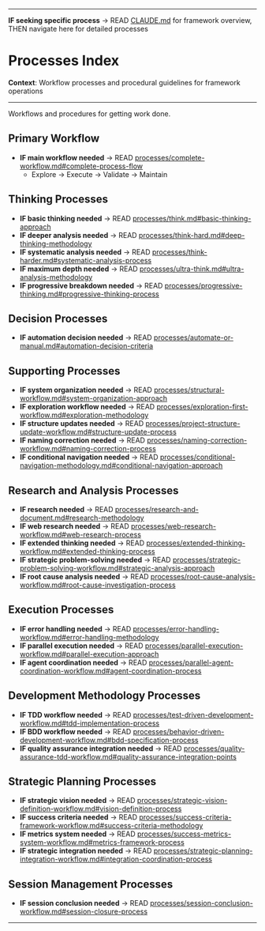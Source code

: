 
---

**IF seeking specific process** → READ [CLAUDE.md](../CLAUDE.md#system-navigation) for framework overview, THEN navigate here for detailed processes


# Processes Index

**Context**: Workflow processes and procedural guidelines for framework operations

---

Workflows and procedures for getting work done.

## Primary Workflow
- **IF main workflow needed** → READ [processes/complete-workflow.md#complete-process-flow](processes/complete-workflow.md#complete-process-flow)
  - Explore → Execute → Validate → Maintain

## Thinking Processes  
- **IF basic thinking needed** → READ [processes/think.md#basic-thinking-approach](processes/think.md#basic-thinking-approach)
- **IF deeper analysis needed** → READ [processes/think-hard.md#deep-thinking-methodology](processes/think-hard.md#deep-thinking-methodology)
- **IF systematic analysis needed** → READ [processes/think-harder.md#systematic-analysis-process](processes/think-harder.md#systematic-analysis-process)
- **IF maximum depth needed** → READ [processes/ultra-think.md#ultra-analysis-methodology](processes/ultra-think.md#ultra-analysis-methodology)
- **IF progressive breakdown needed** → READ [processes/progressive-thinking.md#progressive-thinking-process](processes/progressive-thinking.md#progressive-thinking-process)

## Decision Processes
- **IF automation decision needed** → READ [processes/automate-or-manual.md#automation-decision-criteria](processes/automate-or-manual.md#automation-decision-criteria)

## Supporting Processes
- **IF system organization needed** → READ [processes/structural-workflow.md#system-organization-approach](processes/structural-workflow.md#system-organization-approach)
- **IF exploration workflow needed** → READ [processes/exploration-first-workflow.md#exploration-methodology](processes/exploration-first-workflow.md#exploration-methodology)
- **IF structure updates needed** → READ [processes/project-structure-update-workflow.md#structure-update-process](processes/project-structure-update-workflow.md#structure-update-process)
- **IF naming correction needed** → READ [processes/naming-correction-workflow.md#naming-correction-process](processes/naming-correction-workflow.md#naming-correction-process)
- **IF conditional navigation needed** → READ [processes/conditional-navigation-methodology.md#conditional-navigation-approach](processes/conditional-navigation-methodology.md#conditional-navigation-approach)

## Research and Analysis Processes
- **IF research needed** → READ [processes/research-and-document.md#research-methodology](processes/research-and-document.md#research-methodology)
- **IF web research needed** → READ [processes/web-research-workflow.md#web-research-process](processes/web-research-workflow.md#web-research-process)
- **IF extended thinking needed** → READ [processes/extended-thinking-workflow.md#extended-thinking-process](processes/extended-thinking-workflow.md#extended-thinking-process)
- **IF strategic problem-solving needed** → READ [processes/strategic-problem-solving-workflow.md#strategic-analysis-approach](processes/strategic-problem-solving-workflow.md#strategic-analysis-approach)
- **IF root cause analysis needed** → READ [processes/root-cause-analysis-workflow.md#root-cause-investigation-process](processes/root-cause-analysis-workflow.md#root-cause-investigation-process)

## Execution Processes
- **IF error handling needed** → READ [processes/error-handling-workflow.md#error-handling-methodology](processes/error-handling-workflow.md#error-handling-methodology)
- **IF parallel execution needed** → READ [processes/parallel-execution-workflow.md#parallel-execution-approach](processes/parallel-execution-workflow.md#parallel-execution-approach)
- **IF agent coordination needed** → READ [processes/parallel-agent-coordination-workflow.md#agent-coordination-process](processes/parallel-agent-coordination-workflow.md#agent-coordination-process)

## Development Methodology Processes
- **IF TDD workflow needed** → READ [processes/test-driven-development-workflow.md#tdd-implementation-process](processes/test-driven-development-workflow.md#tdd-implementation-process)
- **IF BDD workflow needed** → READ [processes/behavior-driven-development-workflow.md#bdd-specification-process](processes/behavior-driven-development-workflow.md#bdd-specification-process)
- **IF quality assurance integration needed** → READ [processes/quality-assurance-tdd-workflow.md#quality-assurance-integration-points](processes/quality-assurance-tdd-workflow.md#quality-assurance-integration-points)

## Strategic Planning Processes
- **IF strategic vision needed** → READ [processes/strategic-vision-definition-workflow.md#vision-definition-process](processes/strategic-vision-definition-workflow.md#vision-definition-process)
- **IF success criteria needed** → READ [processes/success-criteria-framework-workflow.md#success-criteria-methodology](processes/success-criteria-framework-workflow.md#success-criteria-methodology)
- **IF metrics system needed** → READ [processes/success-metrics-system-workflow.md#metrics-framework-process](processes/success-metrics-system-workflow.md#metrics-framework-process)
- **IF strategic integration needed** → READ [processes/strategic-planning-integration-workflow.md#integration-coordination-process](processes/strategic-planning-integration-workflow.md#integration-coordination-process)

## Session Management Processes
- **IF session conclusion needed** → READ [processes/session-conclusion-workflow.md#session-closure-process](processes/session-conclusion-workflow.md#session-closure-process)

---

